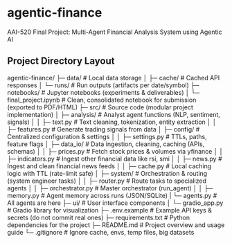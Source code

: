 # agentic-finance
AAI-520 Final Project: Multi-Agent Financial Analysis System using Agentic AI

## Project Directory Layout

agentic-finance/
├─ data/                     # Local data storage
│  ├─ cache/                 # Cached API responses
│  └─ runs/                  # Run outputs (artifacts per date/symbol)
├─ notebooks/                  # Jupyter notebooks (experiments & deliverables)
│  └─ final_project.ipynb      # Clean, consolidated notebook for submission (exported to PDF/HTML)
├─ src/                      # Source code (modular project implementation)
│  ├─ analysis/              # Analyst agent functions (NLP, sentiment, signals)
│  │  ├─ text.py             # Text cleaning, tokenization, entity extraction <Ali>
│  │  ├─ features.py          # Generate trading signals from data <Ali>
│  ├─ config/                # Centralized configuration & settings
│  │  ├─ settings.py         # TTLs, paths, feature flags <Ali>
│  ├─ data_io/               # Data ingestion, cleaning, caching (APIs, schemas)
│  │  ├─ prices.py           # Fetch stock prices & volumes via yfinance <Victor>
│  │  ├─ indicators.py       # Ingest other financial data like rsi, smi  <Victor>
│  │  ├─ news.py             # Ingest and clean financial news feeds <Victor>
│  │  ├─ cache.py            # Local caching logic with TTL (rate-limit safe) <Victor>
│  ├─ system/                # Orchestration & routing (system engineer tasks)
│  │  ├─ router.py           # Route tasks to specialized agents <Ali>
│  │  ├─ orchestrator.py     # Master orchestrator (run_agent) <Ali>
│  │  ├─ memory.py           # Agent memory across runs (JSON/SQLite) <Ali>
|  └─ agents.py              # All agents are here <Sunitha>
├─ ui/                       # User interface components
│  └─ gradio_app.py          # Gradio library for visualization <Ali>
├─ .env.example              # Example API keys & secrets (do not commit real ones)
├─ requirements.txt          # Python dependencies for the project
├─ README.md                 # Project overview and usage guide
└─ .gitignore                # Ignore cache, envs, temp files, big datasets